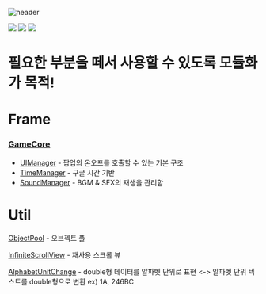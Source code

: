![header](https://capsule-render.vercel.app/api?type=Rect&color=auto&height=300&section=header&text=Base%20FrameWork&fontSize=90)


<img src="https://img.shields.io/badge/unity-FFFFFF?style=for-the-badge&logo=unity&logoColor=black"/> <img src="https://img.shields.io/badge/C%23-239120?style=for-the-badge&logo=c-sharp&logoColor=white"/>  <img src="https://img.shields.io/badge/visual%20studio-%235C2D91.svg?&style=for-the-badge&logo=visual%20studio&logoColor=white" />

# 필요한 부분을 떼서 사용할 수 있도록 모듈화가 목적!

# Frame

### [GameCore](https://github.com/hbhdy/HSS_FrameWork/blob/master/DefaultFrameWork_HSS/Assets/Scripts/GameCore.cs)
- [UIManager](https://github.com/hbhdy/HSS_FrameWork/blob/master/DefaultFrameWork_HSS/Assets/Scripts/Manager/UIManager.cs) -  팝업의 온오프를 호출할 수 있는 기본 구조
- [TimeManager](https://github.com/hbhdy/HSS_FrameWork/blob/master/DefaultFrameWork_HSS/Assets/Scripts/Manager/TimeManager.cs) - 구글 시간 기반
- [SoundManager](https://github.com/hbhdy/HSS_FrameWork/blob/master/DefaultFrameWork_HSS/Assets/Scripts/Manager/SoundManager.cs) - BGM & SFX의 재생을 관리함


# Util
[ObjectPool](https://github.com/hbhdy/HSS_FrameWork/blob/master/DefaultFrameWork_HSS/Assets/Scripts/Utillity/ObjectPool.cs) - 오브젝트 풀

[InfiniteScrollView](https://github.com/hbhdy/HSS_FrameWork/blob/master/DefaultFrameWork_HSS/Assets/Scripts/Utillity/InfiniteScrollView.cs) - 재사용 스크롤 뷰 

[AlphabetUnitChange](https://github.com/hbhdy/HSS_FrameWork/blob/master/DefaultFrameWork_HSS/Assets/Scripts/Utillity/AlphabetUnitChange.cs) - double형 데이터를 알파벳 단위로 표현 <-> 알파벳 단위 텍스트를 double형으로 변환 ex) 1A, 246BC 
